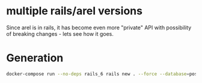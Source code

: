 # multiple rails/arel versions
Since arel is in rails, it has become even more "private" API with possibility of breaking changes - lets see how it goes.


# Generation
```bash
docker-compose run --no-deps rails_6 rails new . --force --database=postgresql --api --skip-test
```
